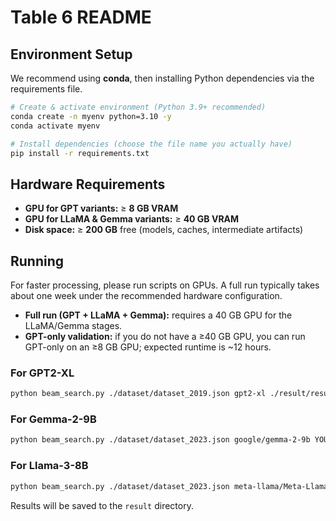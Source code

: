 # Table 6 README

## Environment Setup
We recommend using **conda**, then installing Python dependencies via the requirements file.

```bash
# Create & activate environment (Python 3.9+ recommended)
conda create -n myenv python=3.10 -y
conda activate myenv

# Install dependencies (choose the file name you actually have)
pip install -r requirements.txt
```

## Hardware Requirements
- **GPU for GPT variants:** ≥ **8 GB VRAM**
- **GPU for LLaMA & Gemma variants:** ≥ **40 GB VRAM**
- **Disk space:** ≥ **200 GB** free (models, caches, intermediate artifacts)

## Running
For faster processing, please run scripts on GPUs. A full run typically takes about one week under the recommended hardware configuration.

- **Full run (GPT + LLaMA + Gemma):** requires a 40 GB GPU for the LLaMA/Gemma stages.
- **GPT-only validation:** if you do not have a ≥40 GB GPU, you can run GPT-only on an ≥8 GB GPU; expected runtime is ~12 hours.



### For GPT2-XL
```bash
python beam_search.py ./dataset/dataset_2019.json gpt2-xl ./result/result_gpt.json
```

### For Gemma-2-9B
```bash
python beam_search.py ./dataset/dataset_2023.json google/gemma-2-9b YOUR_HF_TOKEN ./result/result_gemma.json
```

### For Llama-3-8B
```bash
python beam_search.py ./dataset/dataset_2023.json meta-llama/Meta-Llama-3-8B YOUR_HF_TOKEN ./result/result_llama.json
```

Results will be saved to the `result` directory.

